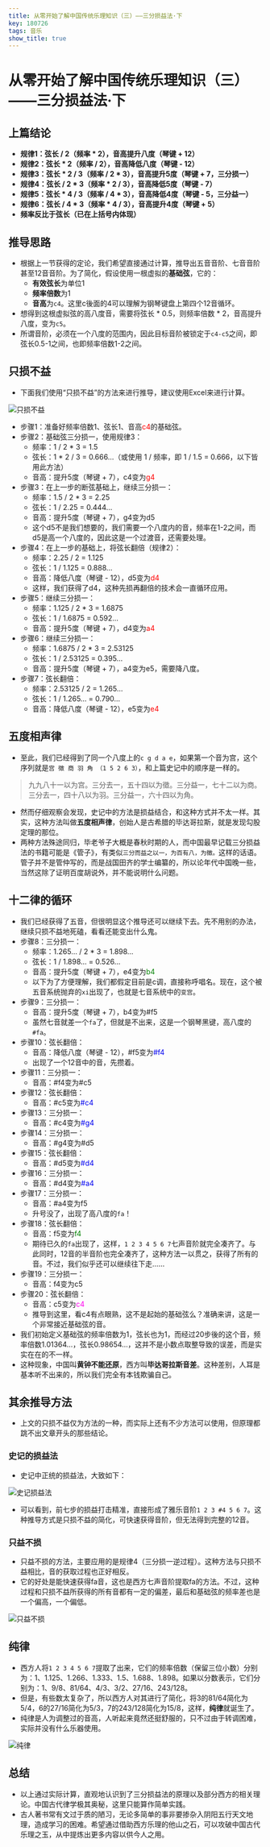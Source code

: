 ```yaml
---
title: 从零开始了解中国传统乐理知识（三）——三分损益法·下
key: 180726
tags: 音乐
show_title: true
---
```


# 从零开始了解中国传统乐理知识（三）——三分损益法·下

## 上篇结论
- **规律1：弦长 / 2（频率 * 2），音高提升八度（琴键 + 12）**
- **规律2：弦长 * 2（频率 / 2），音高降低八度（琴键 - 12）**
- **规律3：弦长 * 2 / 3（频率 / 2 * 3），音高提升5度（琴键 + 7，三分损一）**
- **规律4：弦长 / 2 * 3（频率 * 2 / 3），音高降低5度（琴键 - 7）**
- **规律5：弦长 * 4 / 3（频率 / 4 * 3），音高降低4度（琴键 - 5，三分益一）**
- **规律6：弦长 / 4 * 3（频率 * 4 / 3），音高提升4度（琴键 + 5）**
- **频率反比于弦长（已在上括号内体现）**

## 推导思路
- 根据上一节获得的定论，我们希望直接通过计算，推导出五音音阶、七音音阶甚至12音音阶。为了简化，假设使用一根虚拟的**基础弦**，它的：
  - **有效弦长**为单位1
  - **频率倍数**为1
  - **音高**为`c4`。这里c後面的4可以理解为钢琴键盘上第四个12音循环。
- 想得到这根虚拟弦的高八度音，需要将弦长 * 0.5，则频率倍数 * 2，音高提升八度，变为`c5`。
- 所谓音阶，必须在一个八度的范围内，因此目标音阶被锁定于`c4-c5`之间，即弦长0.5-1之间，也即频率倍数1-2之间。

## 只损不益
- 下面我们使用“只损不益”的方法来进行推导，建议使用Excel来进行计算。

![只损不益](/res/从零开始了解中国传统乐理知识/只损不益.jpg)

- 步骤1：准备好频率倍数1、弦长1、音高<font color=#ff000>c4</font>的基础弦。
- 步骤2：基础弦三分损一，使用规律3：
  - 频率：1 / 2 * 3 = 1.5
  - 弦长：1 * 2 / 3 = 0.666…（或使用 1 / 频率，即 1 / 1.5 = 0.666，以下皆用此方法）
  - 音高：提升5度（琴键 + 7），c4变为<font color=#ff000>g4</font>
- 步骤3：在上一步的断弦基础上，继续三分损一：
  - 频率：1.5 / 2 * 3 = 2.25
  - 弦长：1 / 2.25 = 0.444…
  - 音高：提升5度（琴键 + 7），g4变为d5
  - 这个d5不是我们想要的，我们需要一个八度内的音，频率在1-2之间，而d5是高一个八度的，因此这是一个过渡音，还需要处理。
- 步骤4：在上一步的基础上，将弦长翻倍（规律2）：
  - 频率：2.25 / 2 = 1.125
  - 弦长：1 / 1.125 = 0.888…
  - 音高：降低八度（琴键 - 12），d5变为<font color=#ff000>d4</font>
  - 这样，我们获得了d4，这种先损再翻倍的技术会一直循环应用。
- 步骤5：继续三分损一：
  - 频率：1.125 / 2 * 3 = 1.6875
  - 弦长：1 / 1.6875 = 0.592…
  - 音高：提升5度（琴键 + 7），d4变为<font color=#ff000>a4</font>
- 步骤6：继续三分损一：
  - 频率：1.6875 / 2 * 3 = 2.53125
  - 弦长：1 / 2.53125 = 0.395…
  - 音高：提升5度（琴键 + 7），a4变为e5，需要降八度。
- 步骤7：弦长翻倍：
  - 频率：2.53125 / 2 = 1.265…
  - 弦长：1 / 1.265… = 0.790…
  - 音高：降低八度（琴键 - 12），e5变为<font color=#ff000>e4</font>

## 五度相声律
- 至此，我们已经得到了同一个八度上的`c g d a e`，如果第一个音为宫，这个序列就是`宫 徴 商 羽 角 （1 5 2 6 3）`，和上篇史记中的顺序是一样的。

> 九九八十一以为宫。三分去一，五十四以为徵。三分益一，七十二以为商。三分去一，四十八以为羽。三分益一，六十四以为角。

- 然而仔细观察会发现，史记中的方法是损益结合，和这种方式并不太一样。其实，这种方法叫做**五度相声律**，创始人是古希腊的毕达哥拉斯，就是发现勾股定理的那位。
- 两种方法殊途同归，毕老爷子大概是春秋时期的人，而中国最早记载三分损益法的书籍可能是《管子》，有类似`三分而益之以一，为百有八，为徵。`这样的话语。管子并不是管仲写的，而是战国田齐的学士编纂的，所以论年代中国晚一些，当然这除了证明百度胡说外，并不能说明什么问题。

## 十二律的循环
- 我们已经获得了五音，但很明显这个推导还可以继续下去。先不用别的办法，继续只损不益地死磕，看看还能变出什么鬼。
- 步骤8：三分损一：
  - 频率：1.265… / 2 * 3 = 1.898…
  - 弦长：1 / 1.898… = 0.526…
  - 音高：提升5度（琴键 + 7），e4变为<font color=#008000>b4</font>
  - 以下为了方便理解，我们都假定目前是c调，直接称呼唱名。现在，这个被五音系统抛弃的`xi`出现了，也就是七音系统中的`变宫`。
- 步骤9：三分损一：
  - 音高：提升5度（琴键 + 7），b4变为#f5
  - 虽然七音就差一个`fa`了，但就是不出来，这是一个钢琴黑键，高八度的`#fa`。
- 步骤10：弦长翻倍：
  - 音高：降低八度（琴键 - 12），#f5变为<font color=#0000f0>#f4</font>
  - 出现了一个12音中的音，先攒着。
- 步骤11：三分损一：
  - 音高：#f4变为#c5
- 步骤12：弦长翻倍：
  - 音高：#c5变为<font color=#0000f0>#c4</font>
- 步骤13：三分损一：
  - 音高：#c4变为<font color=#0000f0>#g4</font>
- 步骤14：三分损一：
  - 音高：#g4变为#d5
- 步骤15：弦长翻倍：
  - 音高：#d5变为<font color=#0000f0>#d4</font>
- 步骤16：三分损一：
  - 音高：#d4变为<font color=#0000f0>#a4</font>
- 步骤17：三分损一：
  - 音高：#a4变为f5
  - 升号没了，出现了高八度的`fa`！
- 步骤18：弦长翻倍：
  - 音高：f5变为<font color=#008000>f4</font>
  - 期待已久的`fa`出现了，这样，`1 2 3 4 5 6 7`七声音阶就完全凑齐了。与此同时，12音的半音阶也完全凑齐了，这种方法一以贯之，获得了所有的音。不过，我们似乎还可以继续往下走……
- 步骤19：三分损一：
  - 音高：f4变为c5
- 步骤20：弦长翻倍：
  - 音高：c5变为<font color=#ff00f>c4</font>
  - 推导到这里，看c4有点眼熟，这不是起始的基础弦么？准确来讲，这是一个非常接近基础弦的音。
- 我们初始定义基础弦的频率倍数为1，弦长也为1，而经过20步後的这个音，频率倍数1.01364…，弦长0.98654…，这并不是小数点取整导致的误差，而是实实在在的不一样。
- 这种现象，中国叫**黄钟不能还原**，西方叫**毕达哥拉斯音差**。这种差别，人耳是基本听不出来的，所以我们完全有本钱欺骗自己。

## 其余推导方法
- 上文的只损不益仅为方法的一种，而实际上还有不少方法可以使用，但原理都跳不出文章开头的那些结论。

### 史记的损益法
- 史记中正统的损益法，大致如下：

![史记损益法](/res/从零开始了解中国传统乐理知识/史记损益法.jpg)

- 可以看到，前七步的损益打击精准，直接形成了雅乐音阶`1 2 3 #4 5 6 7`。这种推导方式是只损不益的简化，可快速获得音阶，但无法得到完整的12音。

### 只益不损
- 只益不损的方法，主要应用的是规律4（三分损一逆过程）。这种方法与只损不益相比，音的获取过程也正好相反。
- 它的好处是能快速获得fa音，这也是西方七声音阶提取fa的方法。不过，这种过程和只损不益所获得的所有音都有一定的偏差，最后和基础弦的频率差也是一个偏高，一个偏低。

![只益不损](/res/从零开始了解中国传统乐理知识/只益不损.jpg)

## 纯律
- 西方人将`1 2 3 4 5 6 7`提取了出来，它们的频率倍数（保留三位小数）分别为：1、1.125、1.266、1.333、1.5、1.688、1.898。如果以分数表示，它们分别为：1、9/8、81/64、4/3、3/2、27/16、243/128。
- 但是，有些数太复杂了，所以西方人对其进行了简化，将3的81/64简化为5/4，6的27/16简化为5/3，7的243/128简化为15/8，这样，**纯律**就诞生了。
- 纯律是人为调整过的音高，人听起来竟然还挺舒服的，只不过由于转调困难，实际并没有什么乐器使用。

![纯律](/res/从零开始了解中国传统乐理知识/纯律.jpg)

## 总结
- 以上通过实际计算，直观地认识到了三分损益法的原理以及部分西方的相关理论。中国古代律学极其奥秘，这里只能算作简单实践。
- 古人著书常有文过于质的陋习，无论多简单的事非要掺杂入阴阳五行天文地理，造成学习的困难。希望通过借助西方乐理的他山之石，可以攻破中国古代乐理之玉，从中提炼出更多内容以供今人之用。
